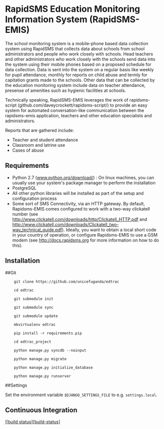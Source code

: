 RapidSMS Education Monitoring Information System (RapidSMS-EMIS)
================================================================
The school monitoring system is a mobile-phone based data collection
system using RapidSMS that collects data about schools from school
administrators and people who work closely with schools. Head teachers and
other administrators who work closely with the schools send data into the
system using their mobile phones based on a proposed schedule for data
collection. Data is sent into the system on a regular basis like weekly
for pupil attendance, monthly for reports on child abuse and termly for
capitation grants made to the schools. Other data that can be collected
by the education monitoring system include data on teacher attendance,
presense of amenities such as hygienic facilities at schools.

Technically speaking, RapidSMS-EMIS leverages the work of rapidsms-script
(github.com/daveycrockett/rapidsms-script/) to provide an easy system
for automated conversation-like communication between the rapidsms-emis
application, teachers and other education specialists and administrators.

Reports that are gathered include:
 - Teacher and student attendance
 - Classroom and latrine use
 - Cases of abuse

Requirements
------------
 - Python 2.7 (www.python.org/download/) : On linux machines, you can usually use your system's package manager to perform the installation
 - PostgreSQL
 - All other python libraries will be installed as part of the setup and configuration process
 - Some sort of SMS Connectivity, via an HTTP gateway.  By default,
   Rapidsms-EMIS comes configured to work with a two-way clickatell number
   (see http://www.clickatell.com/downloads/http/Clickatell_HTTP.pdf and
   http://www.clickatell.com/downloads/Clickatell_two-way_technical_guide.pdf).
   Ideally, you want to obtain a local short code in your country
   of operation, or configure Rapidsms-EMIS to use a GSM modem (see
   http://docs.rapidsms.org for more information on how to do this).


Installation
------------

##Git

        git clone https://github.com/unicefuganda/edtrac

        cd edtrac

        git submodule init

        git submodule sync

        git submodule update

        mkvirtualenv edtrac

        pip install -r requirements.pip

        cd edtrac_project

        python manage.py syncdb --noinput

        python manage.py migrate

        python manage.py initialize_database

        python manage.py runserver

##Settings

Set the environment variable `$DJANGO_SETTINGS_FILE` to e.g. `settings.local`.


Continuous Integration
----------------------

[![build status][build-status]](https://travis-ci.org/unicefuganda/edtrac)
